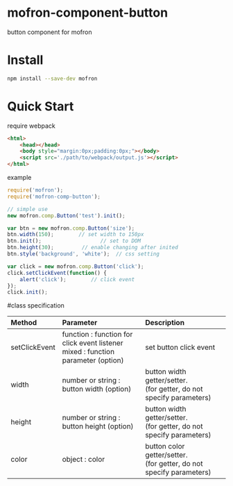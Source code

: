# mofron-component-button
button component for mofron

# Install

```bash
npm install --save-dev mofron
```

# Quick Start
require webpack

```html
<html>
    <head></head>
    <body style="margin:0px;padding:0px;"></body>
    <script src='./path/to/webpack/output.js'></script>
</html>
```

example
```javascript
require('mofron');
require('mofron-comp-button');

// simple use
new mofron.comp.Button('test').init();

var btn = new mofron.comp.Button('size');
btn.width(150);        // set width to 150px
btn.init();                   // set to DOM
btn.height(30);         // enable changing after inited
btn.style('background', 'white');  // css setting

var click = new mofron.comp.Button('click');
click.setClickEvent(function() {
    alert('click');        // click event
});
click.init();
```

#class specification

| Method          | Parameter                                                                    |    Description                  |
|:------------------|:-----------------------------------------------------------------|:-------------------------------|
| setClickEvent | function : function for click event listener<br>mixed : function parameter (option)       |set button click event |
| width              | number or string : button width (option)  | button width getter/setter. <br>(for getter, do not specify parameters) |
| height             | number or string : button height (option) | button width getter/setter. <br>(for getter, do not specify parameters) |
| color               | object : color                                               | button color getter/setter. <br>(for getter, do not specify parameters)  |
